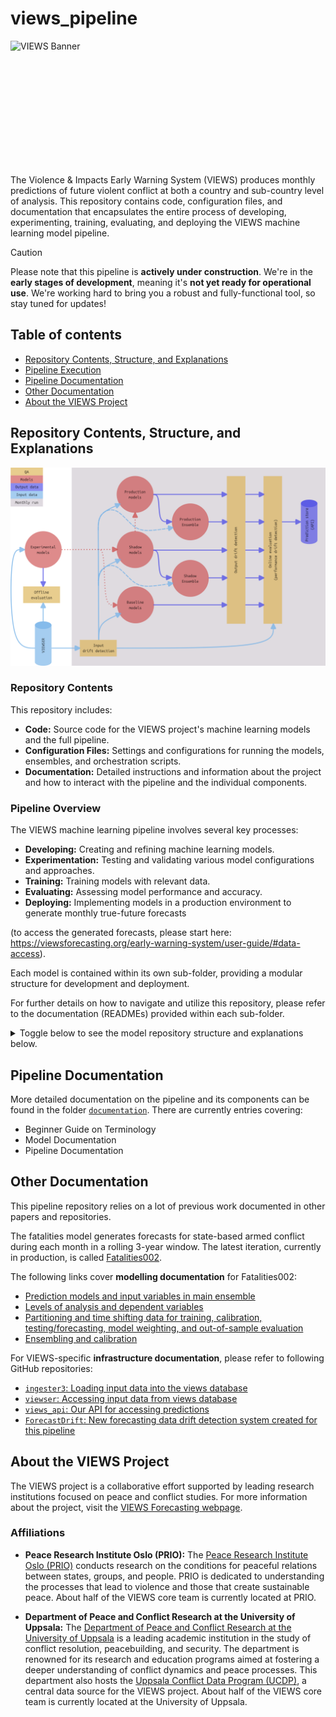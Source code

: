 # views_pipeline

<div style="width: auto; height: 200px; overflow: hidden;">
  <img src="https://pbs.twimg.com/profile_banners/1237000633896652800/1717069203/1500x500" alt="VIEWS Banner" style="margin-top: -50px; margin-bottom: -50px;">
</div>

The Violence & Impacts Early Warning System (VIEWS) produces monthly predictions of future violent conflict at both a country and sub-country level of analysis. This repository contains code, configuration files, and documentation that encapsulates the entire process of developing, experimenting, training, evaluating, and deploying the VIEWS machine learning model pipeline.

> [!CAUTION]
> Please note that this pipeline is **actively under construction**. We're in the **early stages of development**, meaning it's **not yet ready for operational use**. We're working hard to bring you a robust and fully-functional tool, so stay tuned for updates!

## Table of contents

<!-- toc -->
- [Repository Contents, Structure, and Explanations](#repository-contents-structure-and-explanations)
- [Pipeline Execution](#pipeline-execution)
- [Pipeline Documentation](#pipeline-documentation)
- [Other Documentation](#other-documentation)
- [About the VIEWS Project](#about-the-views-project)


<!-- tocstop -->


## Repository Contents, Structure, and Explanations
![VIEWS pipeline diagram](documentation/pipeline_diagram001.png)

### Repository Contents

This repository includes:

- **Code:** Source code for the VIEWS project's machine learning models and the full pipeline.
- **Configuration Files:** Settings and configurations for running the models, ensembles, and orchestration scripts.
- **Documentation:** Detailed instructions and information about the project and how to interact with the pipeline and the individual components.

### Pipeline Overview

The VIEWS machine learning pipeline involves several key processes:

- **Developing:** Creating and refining machine learning models.
- **Experimentation:** Testing and validating various model configurations and approaches.
- **Training:** Training models with relevant data.
- **Evaluating:** Assessing model performance and accuracy.
- **Deploying:** Implementing models in a production environment to generate monthly true-future forecasts 

(to access the generated forecasts, please start here: https://viewsforecasting.org/early-warning-system/user-guide/#data-access).

Each model is contained within its own sub-folder, providing a modular structure for development and deployment.

For further details on how to navigate and utilize this repository, please refer to the documentation (READMEs) provided within each sub-folder.


<details>
  <summary>Toggle below to see the model repository structure and explanations below.</summary>

```
pipeline_root/
|
|-- README.md                                       # What you are looking at
|-- LICENSE.md                                      # Creative commons (CC BY-NC-SA 4.0)
|-- .gitignore                                      # In place to ensure no unwanted file types get pushed to GitHub
|
|-- orchestration/                                  # Orchestration for the entire pipeline (runs all deployed models and ensembles via Prefect)
|   |-- orchestration.py                            # Source code for orchestration
|   |-- README.md                                   # Instructions for orchestration
|
|-- common_configs/                                 # Configurations files common to all (or multiple) models or the larger pipeline
|   |   ...
|
|-- common_utils/                                   # Functions and classes used across multiple (but not necessarily all) models/ensembles  
|   |   ...
|
|-- documentation/                                  # High-level documentation of pipeline
|   |   ...
|
|-- meta_tools/                                     # Scripts to add new models and check structure and presence of obligatory scripts
|
|-- models/                                         # Parent directory for all individual models (see documentation for definition of "model")
|   |-- exemplifying_model/                         # Each individual model subdirectory should follow the naming convention adjective_noun
|   |   |
|   |   |-- README.md                               # Concise description of the model and relevant details written in "plain language"
|   |   |-- requirements.txt                        # Python version and libraries - should rarely deviate from a standard well-maintained VIEWS_env
|   |   |-- main.py                                 # Orchestration script to run the model
|   |   |
|   |   |-- configs/                                # All model specific config files
|   |   |   |-- config_deployment.py                # Controls deployment settings and model behavior in different environments
|   |   |   |-- config_hyperparameters.py           # Specifies the finalized hyperparameters used for training the model
|   |   |   |-- config_input_data.py                # Defines the features to be pulled from the views and used - basically the queryset
|   |   |   |-- config_meta.py                      # Provides metadata about the model, such as algorithm and creator for documentation purposes
|   |   |   |-- config_sweep.py                     # Defines how to perform hyperparameter sweeps for optimization during experimentation phase

|   |   |
|   |   |-- data/                                   # All input, processed, output data (only saved locally, not pushed to git)
|   |   |    |-- raw/                               # Data directly from VIEWSER
|   |   |    |-- processed/                         # Data processed
|   |   |    |-- generated/                         # Data generated - i.e., predictions/forecast
|   |   |
|   |   |-- artifacts/                              # Model artifacts (only saved locally). Step-shift models will have 36 of each. pth or pkl.
|   |   |   |-- evaluation_metrics.py               # A dictionary containing the evaluation metrics for all 36 steps found in the test partition
|   |   |   |-- model_calibration_partition.pth     # Model object for offline evaluation, trained on train set of calibration partition
|   |   |   |-- model_test_partition.pth            # Model object for offline evaluation, trained on train set of the test partition
|   |   |   |-- model_forecasting.pth               # Model object for online forecasting, trained on the forecasting partition
|   |   |
|   |   |-- notebooks/                              # Only for development experimentation, and trouble-shooting.
|   |   |
|   |   |-- reports/                                # Dissemination material - internal and external
|   |   |   |-- plots/                              # Plots for papers, reports, newsletters, and slides
|   |   |   |-- figures/                            # Figures for papers, reports, newsletters, and slides
|   |   |   |-- timelapse/                          # Plots to create timelapse and the timelapse
|   |   |   |-- papers/                             # Working papers, white papers, articles etc.
|   |   |   |-- slides/                             # Slides, presentation, and similar
|   |   |
|   |   |-- src/                                    # All source code needed to train, test, and forecast
|   |       |
|   |       |-- dataloaders/                        # Model specific scripts to get data from VIEWSER (input drift detection happens here)
|   |       |   |-- get_calibration_data.py         # The model specific data covering the standard calibration partition
|   |       |   |-- get_test_data.py                # The model specific data covering the standard test partition
|   |       |   |-- get_forecasting_data.py         # The model specific data for forecasting during deployment - first observed month to last observed month
|   |       |
|   |       |-- architectures/                      # Only relevant for models developed in-house
|   |       |   |-- network.py                      # E.g., a py script containing a PyTorch nn class
|   |       |
|   |       |-- utils/                              # Model sepcific Functions and classes (common utils should be in the common_utils in root)
|   |       |   |-- utils.py                        # A general utils.py for all utils function
|   |       |   |-- utils_torch.py                  # Sep. utils demanding more specific libraries
|   |       |   |-- utils_gpd.py                    # Sep. utils demanding more specific libraries
|   |       |
|   |       |-- visualization/                      # Scripts to create visualizations
|   |       |
|   |       |-- training/
|   |       |   |-- train_calibration_model.py      # Script for training the model on train set of the calibration partition  
|   |       |   |-- train_testing_model.py          # Script for training the model on the train set of the test partition
|   |       |   |-- train_forecasting_model.py      # Script for training the model on the full forecasting partition
|   |       |
|   |       |-- offline_evaluation/                 # Offline evaluation and quality assurance
|   |       |   |-- evaluate_model.py               # Script to evaluate a trained and saved model - can be calibration or test
|   |       |   |-- evaluate_sweep.py               # Script to run a wandb sweep - should only ever be used on the calibration partition
|   |       |
|   |       |-- online_evaluation/
|   |       |   |-- evaluate_forecast.py            # Continuous performance check of the deployed forecasting model (W&B Specific)
|   |       |
|   |       |-- forecasting/
|   |           |-- generate_forecast.py            # Script to generate true-future forecasts.
|   |
|   |-- different_model/                            # Next model, similar structure
|   |   |-- ...
|   |   ...
|   ...
|
|-- ensembles/
|   |-- exemplifying_ensemble/                      # Similar to model dir, with a few differences
|   |   |-- README.md                               # Concise description of the ensemble and relevant details written in "plain language"
|   |   |-- requirements.txt
|   |   |-- main.py                                 # Orchestration script to run a deployed ensemble as part of a full run via Prefect on a monthly basis
|   |   |
|   |   |-- configs/                                # All ensemble specific config files
|   |   |   |-- config_ensemble.py                  # Contains ensemble architecture, name, target variable, level of analysis and deployment status
|   |   |   |-- config_hyperparameters.py           # If applicable, specifies the finalized hyperparameters of the ensemble (W&B specific)
|   |   |   |-- config_sweep.py                     # If applicable, specifies the hyperparameter sweeps during experimentation phases (W&B specific)
|   |   |
|   |   |-- artifacts/                              # Ensemble's artifacts. Not applicable to all ensembles
|   |   |
|   |   |-- notebooks/                              # Only for development experimentation, and trouble-shooting.
|   |   |
|   |   |-- reports/                                # Dissemination material - internal and external
|   |   |   |-- ...                              
|   |   |
|   |   |-- src/                                    # All source code needed to train, test, and forecast
|   |       |
|   |       |-- dataloaders/                        # In most cases, ensembles will only take outputs from other models as input
|   |       |   |-- get_data.py                     # Get outputs from individual models instead of VIEWSER data
|   |       |
|   |       |-- architecture/                       # Some ensembles might have an architecture
|   |       |   |-- ensemble.py                     # Script for said architecture
|   |       |
|   |       |-- utils/                              # Ensemble specific utils
|   |       |   |-- utils.py                        
|   |       |   
|   |       |-- visualization/                      # Scripts to create visualizations
|   |       |
|   |       |-- training/                           # Some ensembles might need training
|   |       |   |-- train_ensemble.py               # Script for such potential training
|   |       |
|   |       |-- offline_evaluation/                 # Offline evaluation and quality assurance
|   |       |   |-- evaluate_ensemble.py            # Script to evaluate an ensemble - can be used with calibration or test models
|   |       |   |-- evaluate_sweep.py               # Script to run a wandb sweep - should only ever be used with the calibration partition
|   |       |
|   |       |-- online_evaluation/
|   |       |   |-- evaluate_forecast.py            # Continuous performance check of the deployed forecasting ensemble (W&B Specific)
|   |       |
|   |       |-- forecasting/
|   |           |-- generate_forecast.py            # Script to generate true-future forecasts
|   |       
|   |
|   |-- different_ensemble/                         # Next ensemble, similar structure
|   |   |-- ...
|   |   ...
|   ...
|

```
</details>



## Pipeline Documentation
More detailed documentation on the pipeline and its components can be found in the folder [`documentation`](https://github.com/prio-data/views_pipeline/tree/main/documentation). There are currently entries covering:
- Beginner Guide on Terminology
- Model Documentation
- Pipeline Documentation

## Other Documentation
This pipeline repository relies on a lot of previous work documented in other papers and repositories.

The fatalities model generates forecasts for state-based armed conflict during each month in a rolling 3-year window. 
The latest iteration, currently in production, is called [Fatalities002](https://viewsforecasting.org/early-warning-system/models/fatalities002/).

The following links cover **modelling documentation** for Fatalities002:
- [Prediction models and input variables in main ensemble](https://viewsforecasting.org/views_documentation_models_fatalities002/)
- [Levels of analysis and dependent variables](https://viewsforecasting.org/wp-content/uploads/VIEWS_documentation_LevelsandOutcomes.pdf)
- [Partitioning and time shifting data for training, calibration, testing/forecasting, model weighting, and out-of-sample evaluation](https://viewsforecasting.org/wp-content/uploads/VIEWS_Documentation_Partitioningandtimeshifting_Fatalities002.pdf)
- [Ensembling and calibration](https://viewsforecasting.org/wp-content/uploads/VIEWS_documentation_Ensembling_Fatalities002.pdf)

For VIEWS-specific **infrastructure documentation**, please refer to following GitHub repositories:
- [`ingester3`: Loading input data into the views database](https://github.com/UppsalaConflictDataProgram/ingester3)
- [`viewser`: Accessing input data from views database](https://github.com/prio-data/viewser)
- [`views_api`: Our API for accessing predictions](https://github.com/prio-data/views_api)
- [`ForecastDrift`: New forecasting data drift detection system created for this pipeline](https://github.com/prio-data/ForecastDrift)

## About the VIEWS Project

The VIEWS project is a collaborative effort supported by leading research institutions focused on peace and conflict studies. For more information about the project, visit the [VIEWS Forecasting webpage](https://viewsforecasting.org/).

### Affiliations

- **Peace Research Institute Oslo (PRIO):**
  The [Peace Research Institute Oslo (PRIO)](https://www.prio.org/) conducts research on the conditions for peaceful relations between states, groups, and people. PRIO is dedicated to understanding the processes that lead to violence and those that create sustainable peace. About half of the VIEWS core team is currently located at PRIO.

- **Department of Peace and Conflict Research at the University of Uppsala:**
  The [Department of Peace and Conflict Research at the University of Uppsala](https://www.uu.se/en/department/peace-and-conflict-research) is a leading academic institution in the study of conflict resolution, peacebuilding, and security. The department is renowned for its research and education programs aimed at fostering a deeper understanding of conflict dynamics and peace processes. This department also hosts the [Uppsala Conflict Data Program (UCDP)](https://ucdp.uu.se/), a central data source for the VIEWS project. About half of the VIEWS core team is currently located at the University of Uppsala.